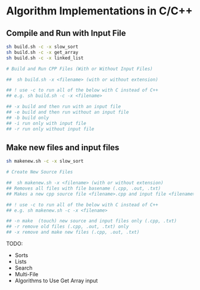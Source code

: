 # Algorithm Implementations in C/C++

## Compile and Run with Input File
```bash
sh build.sh -c -x slow_sort
sh build.sh -c -x get_array
sh build.sh -c -x linked_list

# Build and Run CPP Files (With or Without Input Files)

##  sh build.sh -x <filename> (with or without extension)

## ! use -c to run all of the below with C instead of C++
## e.g. sh build.sh -c -x <filename>

## -x build and then run with an input file
## -e build and then run without an input file
## -b build only
## -i run only with input file
## -r run only without input file
```

## Make new files and input files
```bash
sh makenew.sh -c -x slow_sort

# Create New Source Files

##  sh makenew.sh -x <filename> (with or without extension)
## Removes all files with file basename (.cpp, .out, .txt)
## Makes a new cpp source file <filename>.cpp and input file <filename>-input.txt

## ! use -c to run all of the below with C instead of C++
## e.g. sh makenew.sh -c -x <filename>

## -n make  (touch) new source and input files only (.cpp, .txt)
## -r remove old files (.cpp, .out, .txt) only
## -x remove and make new files (.cpp, .out, .txt)
```

TODO:
- Sorts
- Lists
- Search
- Multi-File
- Algorithms to Use Get Array input
